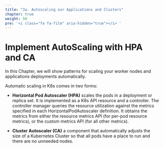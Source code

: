 ```yaml
---
title: "3a. Autoscaling our Applications and Clusters"
chapter: true
weight: 50
pre: '<i class="fa fa-film" aria-hidden="true"></i> '
---
```


# Implement AutoScaling with HPA and CA

In this Chapter, we will show patterns for scaling your worker nodes and applications deployments automatically.

Automatic scaling in K8s comes in two forms:

* **Horizontal Pod Autoscaler (HPA)** scales the pods in a deployment or replica set. It is implemented as a K8s API resource and a controller. The controller manager queries the resource utilization against the metrics specified in each HorizontalPodAutoscaler definition. It obtains the metrics from either the resource metrics API (for per-pod resource metrics), or the custom metrics API (for all other metrics).

* **Cluster Autoscaler (CA)** a component that automatically adjusts the size of a Kubernetes Cluster so that all pods have a place to run and there are no unneeded nodes.
